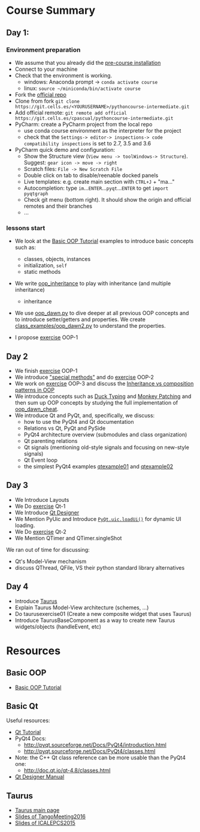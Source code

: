 # Course Summary


## Day 1:

### Environment preparation
- We assume that you already did the [pre-course installation](https://git.cells.es/cpascual/pythoncourse-intro/blob/master/pre-course.md)
- Connect to your machine
- Check that the environment is working.
  - windows: Anaconda prompt -> `conda activate course`
  - linux: `source ~/miniconda/bin/activate course`
- Fork the [official repo](https://git.cells.es/<YOURUSERNAME>/pythoncourse-intermediate)
- Clone from fork  `git clone https://git.cells.es/<YOURUSERNAME>/pythoncourse-intermediate.git`
- Add official remote: `git remote add official https://git.cells.es/cpascual/pythoncourse-intermediate.git`
- PyCharm: create a PyCharm project from the local repo
  - use conda course environment as the interpreter for the project
  - check that the `Settings-> editor-> inspections-> code compatibility inspections` is set to 2.7, 3.5 and 3.6
- PyCharm quick demo and configuration:
  - Show the Structure view (`View menu -> toolWindows-> Structure`). Suggest: `gear icon -> move -> right`
  - Scratch files: `File -> New Scratch File`
  - Double click on tab to disable/reenable docked panels
  - Live templates: e.g. create main section with `CTRL+J` + "ma..." 
  - Autocompletion: type `im`...`ENTER`...`pyqt`...`ENTER` to get `import pyqtgraph`
  - Check git menu (bottom right). It should show the origin and official 
    remotes and their branches
  - ...

### lessons start
- We look at the [Basic OOP Tutorial] examples to introduce basic concepts such as:
  - classes, objects, instances
  - initialization, `self`
  - static methods
- We write [oop_inheritance](class_examples/oop_inheritance.py) to play with inheritance (and multiple inheritance)
  - inheritance

- We use [oop_dawn.py](oop_dawn.py) to dive deeper at all previous OOP concepts and to introduce setter/getters and properties.
We create [class_examples/oop_dawn2.py](class_examples/oop_dawn2.py) to understand the properties.

- I propose [exercise](/exercises) OOP-1

## Day 2

- We finish [exercise](/exercises) OOP-1
- We introduce ["special methods"](https://docs.python.org/2/reference/datamodel.html#special-method-names)
  and do [exercise](/exercises) OOP-2
- We work on [exercise](/exercises) OOP-3 and discuss the
  [Inheritance vs composition patterns in OOP](https://en.wikipedia.org/wiki/Composition_over_inheritance)
- We introduce concepts such as [Duck Typing](https://en.wikipedia.org/wiki/Duck_typing#In_Python) and
  [Monkey Patching](http://stackoverflow.com/a/5626250) and then sum up OOP concepts by studying the full
  implementation of [oop_dawn_cheat](/exercises/cheat/oop_dawn_cheat.py).
- We introduce Qt and PyQt, and, specifically, we discuss:
  - how to use the PyQt4 and Qt documentation
  - Relations vs Qt, PyQt and PySide
  - PyQt4 architecture overview (submodules and class organization)
  - Qt parenting relations
  - Qt signals (mentioning old-style signals and focusing on new-style signals)
  - Qt Event loop
  - the simplest PyQt4 examples [qtexample01](qtexample01.py) and [qtexample02](qtexample02.py)

## Day 3

- We Introduce Layouts
- We Do [exercise](/exercises) Qt-1
- We Introduce [Qt Designer](http://doc.qt.io/qt-4.8/designer-manual.html) 
- We Mention PyUic and Introduce [`PyQt.uic.loadUi()`](http://pyqt.sourceforge.net/Docs/PyQt4/designer.html#the-uic-module) for dynamic UI loading.
- We Do [exercise](/exercises) Qt-2
- We Mention QTimer and QTimer.singleShot

We ran out of time for discussing:
  - Qt's Model-View mechanism
  - discuss QThread, QFile, VS their python standard library alternatives

## Day 4

- Introduce [Taurus](https://www.taurus-scada.org)
- Explain Taurus Model-View architecture (schemes, ...)
- Do taurusexercise01 (Create a new composite widget that uses Taurus)
- Introduce TaurusBaseComponent as a way to create new Taurus widgets/objects (handleEvent, etc)


# Resources

## Basic OOP

- [Basic OOP Tutorial]

## Basic Qt

Useful resources:

- [Qt Tutorial](http://zetcode.com/gui/pyqt4/)
- PyQt4 Docs:
  - http://pyqt.sourceforge.net/Docs/PyQt4/introduction.html
  - http://pyqt.sourceforge.net/Docs/PyQt4/classes.html
- Note: the C++ Qt class reference can be more usable than the PyQt4 one:
  - http://doc.qt.io/qt-4.8/classes.html
- [Qt Designer Manual](http://doc.qt.io/qt-4.8/designer-manual.html) 

## Taurus

- [Taurus main page](https://www.taurus-scada.org)
- [Slides of TangoMeeting2016](TaurusStatus-TangoMeeting201606-v7.pdf)
- [Slides of ICALEPCS2015](THHC3O03_talk.pdf)

[Basic OOP Tutorial]: https://jeffknupp.com/blog/2014/06/18/improve-your-python-python-classes-and-object-oriented-programming/
